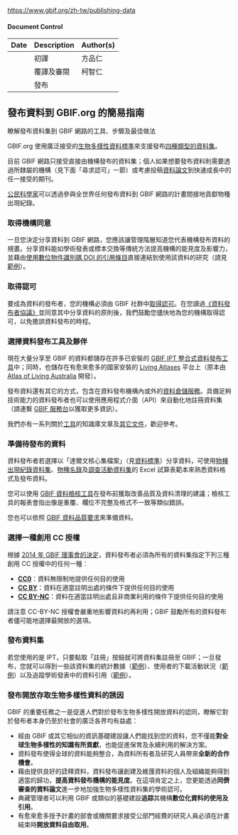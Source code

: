 https://www.gbif.org/zh-tw/publishing-data

#### Document Control
| Date | Description | Author(s) |
| ---- | ----------- | --------- |
|      | 初譯        | 方品仁    |
| | 覆譯及審閱  | 柯智仁    |
| | 發布  |     |

## 發布資料到 GBIF.org 的簡易指南

瞭解發布資料集到 GBIF 網路的工具、步驟及最佳做法

GBIF.org 使用廣泛接受的[生物多樣性資料標準](https://www.gbif.org/zh-tw/standards)來支援發布[四種類型的資料集](https://www.gbif.org/zh-tw/dataset-classes)。

目前 GBIF 網路只接受直接由機構發布的資料集；個人如果想要發布資料則需要透過所隸屬的機構（見下面「尋求認可」一節）或考慮投稿[資料論文](https://www.gbif.org/zh-tw/data-papers)到快速成長中的任一接受的期刊。

[公民科學家](https://www.gbif.org/zh-tw/citizen-science)可以透過參與全世界任何發布資料到 GBIF 網路的計畫間接地貢獻物種出現紀錄。

### 取得機構同意

一旦您決定分享資料到 GBIF 網路，您應該讓管理階層知道您代表機構發布資料的規畫。分享資料能如學術發表或標本交換等傳統方法提高機構的能見度及影響力，並藉由[使用數位物件識別碼 DOI 的引用條目](https://demo.gbif.org/citation-guidelines)直接連結到使用該資料的研究（請見[範例](https://www.gbif.org/zh-tw/resource/search?contentType=literature&gbifDatasetKey=50c9509d-22c7-4a22-a47d-8c48425ef4a7)）。

### 取得認可

要成為資料的發布者，您的機構必須由 GBIF 社群中[取得認可](https://www.gbif.org/zh-tw/become-a-publisher)。在您讀過[《資料發布者協議》](https://www.gbif.org/zh-tw/terms/data-publisher)並同意其中分享資料的原則後，我們鼓勵您儘快地為您的機構取得認可，以免擔誤資料發布的時程。

### 選擇資料發布工具及夥伴

現在大量分享至 GBIF 的資料都儲存在許多已安裝的 [GBIF IPT 整合式資料發布工具](https://www.gbif.org/zh-tw/ipt)中；同時，也儲存在有愈來愈多的國家安裝的 [Living Atlases](https://living-atlases.gbif.org) 平台上（原本由 [Atlas of Living Australia](https://www.ala.org.au) 開發）。

發布資料還有其它的方式，包含在資料發布機構內或外的[資料倉儲服務](https://www.gbif.org/zh-tw/data-hosting)。具備足夠技術能力的資料發布者也可以使用應用程式介面（API）來自動化地註冊資料集（請連繫 [GBIF 服務台](mailto:helpdesk@gbif.org)以獲取更多資訊）。

我們亦有一系列關於[工具](https://www.gbif.org/zh-tw/resource/search?contentType=tool)的知識庫文章及[其它文件](https://www.gbif.org/zh-tw/resource/search?contentType=document)，歡迎參考。

### 準備待發布的資料

資料發布者若選擇以「達爾文核心集檔案」（見[資料標準](https://www.gbif.org/zh-tw/standards)）分享資料，可使用[物種出現紀錄資料集](https://github.com/gbif/ipt/wiki/occurrenceData#templates)、[物種名錄](https://github.com/gbif/ipt/wiki/checklistData#templates)及[調查活動資料集](https://github.com/gbif/ipt/wiki/samplingEventData#templates)的 Excel 試算表範本來熟悉資料格式及發布資料。

您可以使用 [GBIF 資料檢核工具](https://www.gbif.org/zh-tw/tools/data-validator)在發布前獲取改善品質及資料清理的建議；檢核工具的報表會指出像是重覆、欄位不完整及格式不一致等類似錯誤。

您也可以依照 [GBIF 資料品質要求](https://www.gbif.org/zh-tw/data-quality-requirements)來準備資料。

### 選擇一種創用 CC 授權

根據 [2014 年 GBIF 理事會的決定](https://www.gbif.org/zh-tw/news/82363/new-approaches-to-data-licensing-and-endorsement)，資料發布者必須為所有的資料集指定下列三種創用 CC 授權中的任何一種：

- [**CC0**](https://creativecommons.org/publicdomain/zero/1.0)：資料無限制地提供任何目的使用
- [**CC BY**](https://creativecommons.org/licenses/by/4.0)：資料在適當註明出處的條件下提供任何目的使用
- [**CC BY-NC**](https://creativecommons.org/licenses/by-nc/4.0)：資料在適當註明出處且非商業利用的條件下提供任何目的使用

請注意 CC-BY-NC 授權會嚴重地影響資料的再利用；GBIF 鼓勵所有的資料發布者儘可能地選擇最開放的選項。

### 發布資料集

若您使用的是 IPT，只要點取「註冊」按鈕就可將資料集註冊至 GBIF；一旦發布，您就可以得到一些該資料集的統計數據（[範例](https://www.gbif.org/zh-tw/https://www.gbif.org/dataset/75956ee6-1a2b-4fa3-b3e8-ccda64ce6c2d/metrics)）、使用者的下載活動狀況（[範例](https://www.gbif.org/zh-tw/dataset/75956ee6-1a2b-4fa3-b3e8-ccda64ce6c2d/activity)）以及追蹤學術發表中的資料引用（[範例](https://www.gbif.org/zh-tw/resource/search?contentType=literature&gbifDatasetKey=75956ee6-1a2b-4fa3-b3e8-ccda64ce6c2d)）。

### 發布開放存取生物多樣性資料的誘因

GBIF 的重要任務之一是促進人們對於發布生物多樣性開放資料的認同，瞭解它對於發布者本身仍至於社會的廣泛各界均有益處：

- 經由 GBIF 或其它相似的資訊基礎建設讓人們能找到您的資料，您不僅能**對全球生物多樣性的知識有所貢獻**，也能促進保育及永續利用的解決方案。
- 資料發布使得全球的資料能夠整合，為資料所有者及研究人員帶來**全新的合作機會**。
- 藉由提供良好的詮釋資料，資料發布讓創建及維䕶資料的個人及組織能夠得到適當的歸功，**提高資料發布機構的能見度**。在這項肯定之上，您更能透過**同儕審查的資料論文**進一步地加強生物多樣性資料集的學術認可。
- 典藏管理者可以利用 GBIF 或類似的基礎建設**追踪**其機構**數位化資料的使用及引用**。
- 有愈來愈多授予計畫的部會或機關要求接受公部門經費的研究人員必須在計畫結束時**開放資料自由取用**。